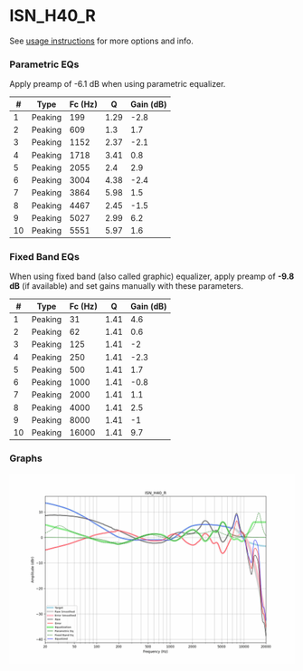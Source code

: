 # ISN_H40_R
See [usage instructions](https://github.com/jaakkopasanen/AutoEq#usage) for more options and info.

### Parametric EQs
Apply preamp of -6.1 dB when using parametric equalizer.

|   # | Type    |   Fc (Hz) |    Q |   Gain (dB) |
|-----|---------|-----------|------|-------------|
|   1 | Peaking |       199 | 1.29 |        -2.8 |
|   2 | Peaking |       609 | 1.3  |         1.7 |
|   3 | Peaking |      1152 | 2.37 |        -2.1 |
|   4 | Peaking |      1718 | 3.41 |         0.8 |
|   5 | Peaking |      2055 | 2.4  |         2.9 |
|   6 | Peaking |      3004 | 4.38 |        -2.4 |
|   7 | Peaking |      3864 | 5.98 |         1.5 |
|   8 | Peaking |      4467 | 2.45 |        -1.5 |
|   9 | Peaking |      5027 | 2.99 |         6.2 |
|  10 | Peaking |      5551 | 5.97 |         1.6 |

### Fixed Band EQs
When using fixed band (also called graphic) equalizer, apply preamp of **-9.8 dB** (if available) and set gains manually with these parameters.

|   # | Type    |   Fc (Hz) |    Q |   Gain (dB) |
|-----|---------|-----------|------|-------------|
|   1 | Peaking |        31 | 1.41 |         4.6 |
|   2 | Peaking |        62 | 1.41 |         0.6 |
|   3 | Peaking |       125 | 1.41 |        -2   |
|   4 | Peaking |       250 | 1.41 |        -2.3 |
|   5 | Peaking |       500 | 1.41 |         1.7 |
|   6 | Peaking |      1000 | 1.41 |        -0.8 |
|   7 | Peaking |      2000 | 1.41 |         1.1 |
|   8 | Peaking |      4000 | 1.41 |         2.5 |
|   9 | Peaking |      8000 | 1.41 |        -1   |
|  10 | Peaking |     16000 | 1.41 |         9.7 |

### Graphs
![](./ISN_H40_R.png)
